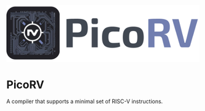 <img src="resources/PicoRV.png" alt="drawing" width="600"/>

# PicoRV
A compiler that supports a minimal set of RISC-V instructions.


